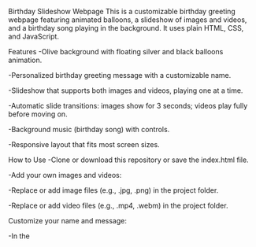 Birthday Slideshow Webpage
This is a customizable birthday greeting webpage featuring animated balloons, a slideshow of images and videos, and a birthday song playing in the background. It uses plain HTML, CSS, and JavaScript.

Features
-Olive background with floating silver and black balloons animation.

-Personalized birthday greeting message with a customizable name.

-Slideshow that supports both images and videos, playing one at a time.

-Automatic slide transitions: images show for 3 seconds; videos play fully before moving on.

-Background music (birthday song) with controls.

-Responsive layout that fits most screen sizes.

How to Use
-Clone or download this repository or save the index.html file.

-Add your own images and videos:

-Replace or add image files (e.g., .jpg, .png) in the project folder.

-Replace or add video files (e.g., .mp4, .webm) in the project folder.

Customize your name and message:

-In the <script> section near the bottom of index.html, update the variables:

Edit
const userName = "Sonal"; // Put your name here
const userMessage = "Wishing you a day filled with love, joy, and celebration."; // Optional custom message
Update slideshow items:

Modify the slidesData array to add or remove images/videos you want to display:

js
Copy
Edit
const slidesData = [
  {type: 'image', src: 'your-image1.jpg', alt: 'Description'},
  {type: 'video', src: 'your-video1.mp4'},
  // Add more items here
];
Balloons images:

Make sure you have these balloon images in the project folder or update their file names in the HTML:

silver.png

Black-Balloons-PNG-Picture.png

Birthday song:

Replace the birthday_song.mp3 file with your favorite birthday tune or remove the <audio> element if not needed.

Open the file:

Open the index.html file in any modern web browser to see your personalized birthday slideshow in action.

# Birthday_video
